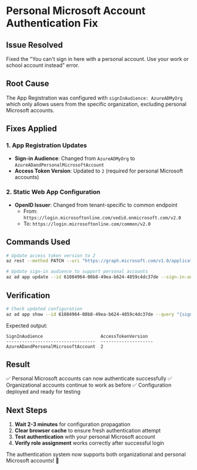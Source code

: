 # Personal Microsoft Account Authentication Fix

## Issue Resolved

Fixed the "You can't sign in here with a personal account. Use your work or school account instead" error.

## Root Cause

The App Registration was configured with `signInAudience: AzureADMyOrg` which only allows users from the specific organization, excluding personal Microsoft accounts.

## Fixes Applied

### 1. App Registration Updates

- **Sign-in Audience**: Changed from `AzureADMyOrg` to `AzureADandPersonalMicrosoftAccount`
- **Access Token Version**: Updated to `2` (required for personal Microsoft accounts)

### 2. Static Web App Configuration

- **OpenID Issuer**: Changed from tenant-specific to common endpoint
  - From: `https://login.microsoftonline.com/vedid.onmicrosoft.com/v2.0`
  - To: `https://login.microsoftonline.com/common/v2.0`

## Commands Used

```bash
# Update access token version to 2
az rest --method PATCH --uri "https://graph.microsoft.com/v1.0/applications/$(az ad app show --id 61084964-08b8-49ea-b624-4859c4dc37de --query 'id' -o tsv)" --body '{"api": {"requestedAccessTokenVersion": 2}}'

# Update sign-in audience to support personal accounts
az ad app update --id 61084964-08b8-49ea-b624-4859c4dc37de --sign-in-audience AzureADandPersonalMicrosoftAccount
```

## Verification

```bash
# Check updated configuration
az ad app show --id 61084964-08b8-49ea-b624-4859c4dc37de --query "{signInAudience:signInAudience, accessTokenVersion:api.requestedAccessTokenVersion}" -o table
```

Expected output:

```
SignInAudience                      AccessTokenVersion
----------------------------------  --------------------
AzureADandPersonalMicrosoftAccount  2
```

## Result

✅ Personal Microsoft accounts can now authenticate successfully
✅ Organizational accounts continue to work as before
✅ Configuration deployed and ready for testing

## Next Steps

1. **Wait 2-3 minutes** for configuration propagation
2. **Clear browser cache** to ensure fresh authentication attempt
3. **Test authentication** with your personal Microsoft account
4. **Verify role assignment** works correctly after successful login

The authentication system now supports both organizational and personal Microsoft accounts! 🎉
